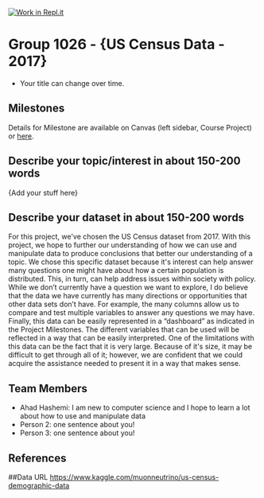[![Work in Repl.it](https://classroom.github.com/assets/work-in-replit-14baed9a392b3a25080506f3b7b6d57f295ec2978f6f33ec97e36a161684cbe9.svg)](https://classroom.github.com/online_ide?assignment_repo_id=362838&assignment_repo_type=GroupAssignmentRepo)
# Group 1026 - {US Census Data - 2017}

- Your title can change over time.

## Milestones

Details for Milestone are available on Canvas (left sidebar, Course Project) or [here](https://firas.moosvi.com/courses/data301/project/milestone01.html).

## Describe your topic/interest in about 150-200 words

{Add your stuff here}

## Describe your dataset in about 150-200 words

For this project, we've chosen the US Census dataset from 2017. With this project, we hope to further our understanding of how we can use and manipulate data to produce conclusions that better our understanding of a topic. We chose this specific dataset because it's interest can help answer many questions one might have about how a certain population is distributed. This, in turn, can help address issues within society with policy. While we don’t currently have a question we want to explore, I do believe that the data we have currently has many directions or opportunities that other data sets don’t have. For example, the many columns allow us to compare and test multiple variables to answer any questions we may have. Finally, this data can be easily represented in a “dashboard” as indicated in the Project Milestones. The different variables that can be used will be reflected in a way that can be easily interpreted. One of the limitations with this data can be the fact that it is very large. Because of it's size, it may be difficult to get through all of it; however, we are confident that we could acquire the assistance needed to present it in a way that makes sense. 

## Team Members

- Ahad Hashemi: I am new to computer science and I hope to learn a lot about how to use and manipulate data
- Person 2: one sentence about you!
- Person 3: one sentence about you!

## References

##Data URL
https://www.kaggle.com/muonneutrino/us-census-demographic-data 

